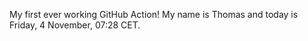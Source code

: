 My first ever working GitHub Action!
My name is Thomas and today is Friday, 4 November, 07:28 CET. 
